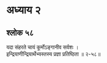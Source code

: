 # अध्याय २

## श्लोक ५८

यदा संहरते चायं कूर्मोऽङ्गानीव सर्वशः ।<br>इन्द्रियाणीन्द्रियार्थेभ्यस्तस्य प्रज्ञा प्रतिष्ठिता ॥ २-५८॥<br><br>

